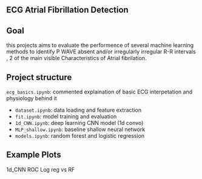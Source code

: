## ECG Atrial Fibrillation Detection

## Goal
this projects aims to evaluate the performence of several machine learning methods to identify P WAVE absent and/or 
irregularly irregular R-R intervals , 2 of the main visible Characteristics of Atrial fibrilation.

## Project structure
`ecg_basics.ipynb`: commented explaination of basic ECG interpetation and physiology behind it
- `dataset.ipynb`: data loading and feature extraction
- `fit.ipynb`: model training and evaluation
- `1d_CNN.ipynb`: deep learning CNN model (1d convo)
- `MLP_shallow.ipynb`: baseline shallow neural network
- `models.ipynb`: random forest and logistic regression

 ## Example Plots
 1d_CNN ROC
 Log reg vs RF
